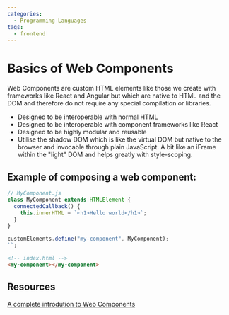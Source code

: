 ```yaml
---
categories:
  - Programming Languages
tags:
  - frontend
---
```


# Basics of Web Components

Web Components are custom HTML elements like those we create with frameworks like React and Angular but which are native to HTML and the DOM and therefore do not require any special compilation or libraries.

- Designed to be interoperable with normal HTML
- Designed to be interoperable with component frameworks like React
- Designed to be highly modular and reusable
- Utilise the shadow DOM which is like the virtual DOM but native to the browser and invocable through plain JavaScript. A bit like an iFrame within the "light" DOM and helps greatly with style-scoping.

## Example of composing a web component:

```js
// MyComponent.js
class MyComponent extends HTMLElement {
  connectedCallback() {
    this.innerHTML = `<h1>Hello world</h1>`;
  }
}

customElements.define("my-component", MyComponent);
``;
```

```html
<!-- index.html -->
<my-component></my-component>
```

## Resources

[A complete introdution to Web Components](https://kinsta.com/blog/web-components/)

